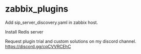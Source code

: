 # zabbix_plugins

Add sip_server_discovery.yaml in zabbix host. 

Install Redis server

Request plugin trial and custom solutions on my discord channel.
https://discord.gg/cqCVVRCEhC
